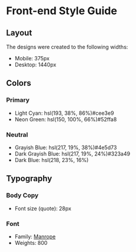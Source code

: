 # Front-end Style Guide

## Layout

The designs were created to the following widths:

- Mobile: 375px
- Desktop: 1440px

## Colors

### Primary

- Light Cyan: hsl(193, 38%, 86%)#cee3e9
- Neon Green: hsl(150, 100%, 66%)#52ffa8

### Neutral

- Grayish Blue: hsl(217, 19%, 38%)#4e5d73
- Dark Grayish Blue: hsl(217, 19%, 24%)#323a49
- Dark Blue: hsl(218, 23%, 16%)

## Typography

### Body Copy

- Font size (quote): 28px

### Font

- Family: [Manrope](https://fonts.google.com/specimen/Manrope)
- Weights: 800

